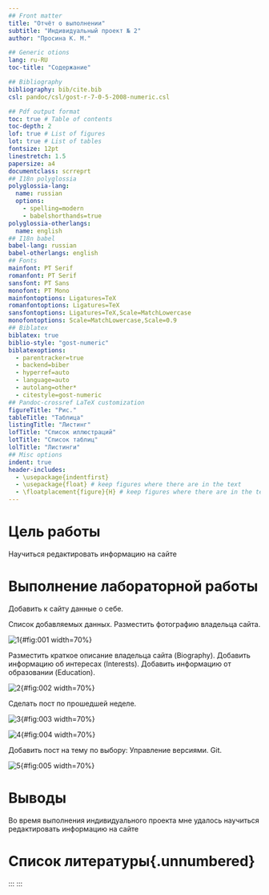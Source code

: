 ```yaml
---
## Front matter
title: "Отчёт о выполнении"
subtitle: "Индивидуальный проект № 2"
author: "Просина К. М."

## Generic otions
lang: ru-RU
toc-title: "Содержание"

## Bibliography
bibliography: bib/cite.bib
csl: pandoc/csl/gost-r-7-0-5-2008-numeric.csl

## Pdf output format
toc: true # Table of contents
toc-depth: 2
lof: true # List of figures
lot: true # List of tables
fontsize: 12pt
linestretch: 1.5
papersize: a4
documentclass: scrreprt
## I18n polyglossia
polyglossia-lang:
  name: russian
  options:
	- spelling=modern
	- babelshorthands=true
polyglossia-otherlangs:
  name: english
## I18n babel
babel-lang: russian
babel-otherlangs: english
## Fonts
mainfont: PT Serif
romanfont: PT Serif
sansfont: PT Sans
monofont: PT Mono
mainfontoptions: Ligatures=TeX
romanfontoptions: Ligatures=TeX
sansfontoptions: Ligatures=TeX,Scale=MatchLowercase
monofontoptions: Scale=MatchLowercase,Scale=0.9
## Biblatex
biblatex: true
biblio-style: "gost-numeric"
biblatexoptions:
  - parentracker=true
  - backend=biber
  - hyperref=auto
  - language=auto
  - autolang=other*
  - citestyle=gost-numeric
## Pandoc-crossref LaTeX customization
figureTitle: "Рис."
tableTitle: "Таблица"
listingTitle: "Листинг"
lofTitle: "Список иллюстраций"
lotTitle: "Список таблиц"
lolTitle: "Листинги"
## Misc options
indent: true
header-includes:
  - \usepackage{indentfirst}
  - \usepackage{float} # keep figures where there are in the text
  - \floatplacement{figure}{H} # keep figures where there are in the text
---
```


# Цель работы

Научиться редактировать информацию на сайте

# Выполнение лабораторной работы

Добавить к сайту данные о себе.

Список добавляемых данных.
Разместить фотографию владельца сайта.

![1](image/1.png){#fig:001 width=70%}

Разместить краткое описание владельца сайта (Biography).
Добавить информацию об интересах (Interests).
Добавить информацию от образовании (Education).

![2](image/2.png){#fig:002 width=70%}

Сделать пост по прошедшей неделе.

![3](image/3.png){#fig:003 width=70%}

![4](image/4.png){#fig:004 width=70%}

Добавить пост на тему по выбору:
Управление версиями. Git.

![5](image/5.png){#fig:005 width=70%}

# Выводы

Во время выполнения индивидуального проекта мне удалось научиться редактировать информацию на сайте

# Список литературы{.unnumbered}

::: 
:::
